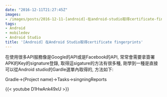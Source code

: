 ```yaml
---
date: "2016-12-11T21:27:45Z"
images:
- /images/posts/2016-12-11-[android]-在android-studio取得certificate-fingerprints.md.jpg
tags:
- Android
- mobiledev
- Android Studio
title: '[Android] 在Android Studio取得certificate fingerprints'
---
```


在使用很多API服務像是Google的API或是Facebook的API, 常常會需要拿簽署APK的Key的signature登錄,
取得這sigature的方法有很多種, 剛學到一種是直接可以從Android studio的Gardle選單內取得的, 方法如下:

Gradle->(Project name)->Tasks->singningReports

{{< youtube D1HwAnk49xU >}}
